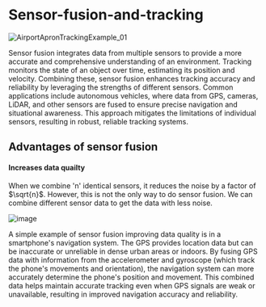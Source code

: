 # Sensor-fusion-and-tracking

![AirportApronTrackingExample_01](https://github.com/tech-lover-1510/Sensor-fusion-and-tracking/assets/136898779/b488dbf0-f957-4e88-9b6b-058e7a0bab57)

Sensor fusion integrates data from multiple sensors to provide a more accurate and comprehensive understanding of an environment. Tracking monitors the state of an object over time, estimating its position and velocity. Combining these, sensor fusion enhances tracking accuracy and reliability by leveraging the strengths of different sensors. Common applications include autonomous vehicles, where data from GPS, cameras, LiDAR, and other sensors are fused to ensure precise navigation and situational awareness. This approach mitigates the limitations of individual sensors, resulting in robust, reliable tracking systems.

## Advantages of sensor fusion
#### Increases data quailty
When we combine 'n' identical sensors, it reduces the noise by a factor of $\sqrt{n}$. However, this is not the only way to do sensor fusion. We can combine different sensor data to get the data with less noise.

![image](https://github.com/tech-lover-1510/Sensor-fusion-and-tracking/assets/136898779/15652c4f-c0e6-4756-a1c7-d46245ea0c75)

A simple example of sensor fusion improving data quality is in a smartphone's navigation system. The GPS provides location data but can be inaccurate or unreliable in dense urban areas or indoors. By fusing GPS data with information from the accelerometer and gyroscope (which track the phone's movements and orientation), the navigation system can more accurately determine the phone's position and movement. This combined data helps maintain accurate tracking even when GPS signals are weak or unavailable, resulting in improved navigation accuracy and reliability.
